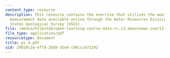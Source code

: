 ```yaml
---
content_type: resource
description: This resource contains the exercise that utilizes the wealth of water
  measurement data available online through the Water Resources Division of the United
  States Geological Survey (USGS).
file: /media/https%3A/open-learning-course-data-rc.s3.amazonaws.com/12-102-environmental-earth-science-fall-2005/29010c3aef792bd935e4c96ccc472292_ps_4.pdf
file_type: application/pdf
resourcetype: Document
title: ps_4.pdf
uid: 29010c3a-ef79-2bd9-35e4-c96ccc472292
---
```


